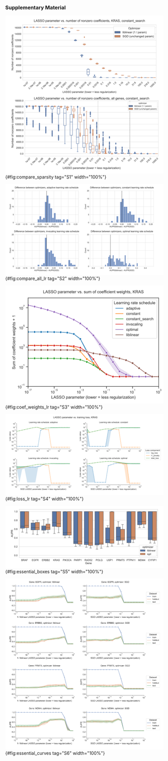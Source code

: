 ### Supplementary Material

![Number of nonzero coefficients (model sparsity) across varying regularization parameter settings for KRAS mutation prediction using SGD and `liblinear` optimizers, and averaged across all genes for both optimizers. In the "all genes" plot, the black dotted line shows the median parameter selected for `liblinear`, and the grey dotted line shows the median parameter selected for SGD.](images/optimizers/supp_figure_1.png){#fig:compare_sparsity tag="S1" width="100%"}

![Distribution of performance difference between best-performing model for `liblinear` and SGD optimizers, across all 84 genes in Vogelstein driver gene set, for varying SGD learning rate schedulers. Positive numbers on the x-axis indicate better performance using `liblinear`, and negative numbers indicate better performance using SGD.](images/optimizers/supp_figure_2.png){#fig:compare_all_lr tag="S2" width="100%"}

![Sum of absolute value of coefficients + 1 for KRAS mutation prediction using SGD and `liblinear` optimizers, with varying learning rate schedules for SGD. Similar to the figures in the main paper, the `liblinear` x-axis represents the inverse of the $C$ regularization parameter; SGD x-axes represent the untransformed $\alpha$ parameter.](images/optimizers/supp_figure_3.png){#fig:coef_weights_lr tag="S3" width="100%"}

![Decomposition of loss function into data loss and L1 penalty components for KRAS mutation prediction using SGD optimizer, across regularization levels, using varying learning rate schedulers. 0 values on the y-axis are rounded up to machine epsilon, i.e. 2.22 x 10^-16^.](images/optimizers/supp_figure_4.png){#fig:loss_lr tag="S4" width="100%"}

![Performance on held-out data for DepMap gene essentiality prediction from cell line gene expression for 13 different genes, across cross-validation splits.](images/optimizers/supp_figure_5.png){#fig:essential_boxes tag="S5" width="100%"}

![Performance vs. regularization parameter for DepMap gene essentiality prediction, for `liblinear` coordinate descent and SGD using a search over constant learning rates. "Holdout" dataset is used for SGD learning rate selection, "test" data is completely held out from model selection and used only for evaluation.](images/optimizers/supp_figure_6.png){#fig:essential_curves tag="S6" width="100%"}


